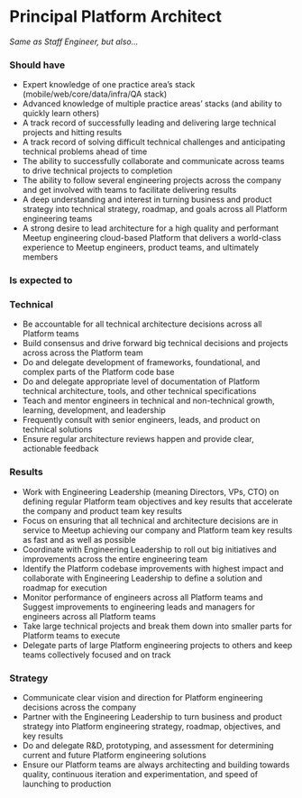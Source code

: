 Principal Platform Architect
=====================
 
*Same as Staff Engineer, but also...*
 
### Should have
* Expert knowledge of one practice area’s stack (mobile/web/core/data/infra/QA stack)
* Advanced knowledge of multiple practice areas’ stacks (and ability to quickly learn others)
* A track record of successfully leading and delivering large technical projects and hitting results
* A track record of solving difficult technical challenges and anticipating technical problems ahead of time
* The ability to successfully collaborate and communicate across teams to drive technical projects to completion
* The ability to follow several engineering projects across the company and get involved with teams to facilitate delivering results
* A deep understanding and interest in turning business and product strategy into technical strategy, roadmap, and goals across all Platform engineering teams
* A strong desire to lead architecture for a high quality and performant Meetup engineering cloud-based Platform that delivers a world-class experience to Meetup engineers, product teams, and ultimately members
 
### Is expected to
### Technical
* Be accountable for all technical architecture decisions across all Platform teams
* Build consensus and drive forward big technical decisions and projects across across the Platform team
* Do and delegate development of frameworks, foundational, and complex parts of the Platform code base 
* Do and delegate appropriate level of documentation of Platform technical architecture, tools, and other technical specifications
* Teach and mentor engineers in technical and non-technical growth, learning, development, and leadership
* Frequently consult with senior engineers, leads, and product on technical solutions
* Ensure regular architecture reviews happen and provide clear, actionable feedback
 
### Results
* Work with Engineering Leadership (meaning Directors, VPs, CTO) on defining regular Platform team objectives and key results that accelerate the company and product team key results
* Focus on ensuring that all technical and architecture decisions are in service to Meetup achieving our company and Platform team key results as fast and as well as possible
* Coordinate with Engineering Leadership to roll out big initiatives and improvements across the entire engineering team
* Identify the Platform codebase improvements with highest impact and collaborate with Engineering Leadership to define a solution and roadmap for execution
* Monitor performance of engineers across all Platform teams and Suggest improvements to engineering leads and managers for engineers across all Platform teams
* Take large technical projects and break them down into smaller parts for Platform teams to execute
* Delegate parts of large Platform engineering projects to others and keep teams collectively focused and on track
 
### Strategy
* Communicate clear vision and direction for Platform engineering decisions across the company
* Partner with the Engineering Leadership to turn business and product strategy into Platform engineering strategy, roadmap, objectives, and key results
* Do and delegate R&D, prototyping, and assessment for determining current and future Platform engineering solutions
* Ensure our Platform teams are always architecting and building towards quality, continuous iteration and experimentation, and speed of launching to production
